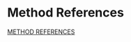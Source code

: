 # Method References
[METHOD REFERENCES](https://drive.google.com/file/d/1D3KmkSIyXH1S5vtL02YX4FV2ch7HwNtt/view?usp=sharing)
